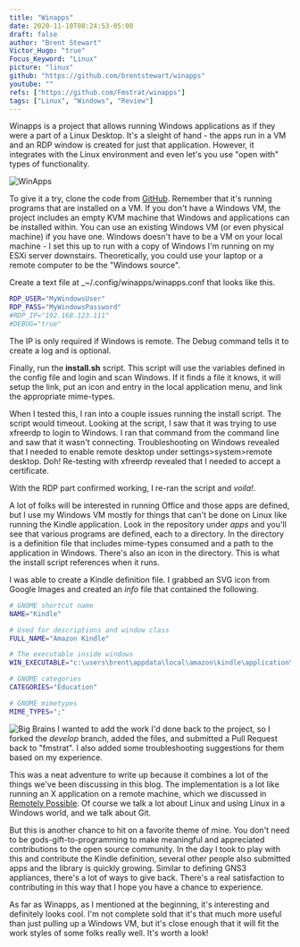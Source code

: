 ```yaml
---
title: "Winapps"
date: 2020-11-10T08:24:53-05:00
draft: false
author: "Brent Stewart"
Victor_Hugo: "true"
Focus_Keyword: "Linux"
picture: "linux"
github: "https://github.com/brentstewart/winapps"
youtube: ""
refs: ["https://github.com/Fmstrat/winapps"]
tags: ["Linux", "Windows", "Review"]
---
```


Winapps is a project that allows running Windows applications as if they were a part of a Linux Desktop. It's a sleight of hand - the apps run in a VM and an RDP window is created for just that application. However, it integrates with the Linux environment and even let's you use "open with" types of functionality.

![WinApps](https://raw.githubusercontent.com/brentstewart/winapps/develop/demo/demo.gif#floatright)

To give it a try, clone the code from [GitHub](https://github.com/Fmstrat/winapps). Remember that it's running programs that are installed on a VM. If you don't have a Windows VM, the project includes an empty KVM machine that Windows and applications can be installed within. You can use an existing Windows VM (or even physical machine) if you have one. Windows doesn't have to be a VM on your local machine - I set this up to run with a copy of Windows I'm running on my ESXi server downstairs. Theoretically, you could use your laptop or a remote computer to be the "Windows source".

Create a text file at \_~/.config/winapps/winapps.conf that looks like this.

```bash
RDP_USER="MyWindowsUser"  
RDP_PASS="MyWindowsPassword"  
#RDP_IP="192.168.123.111"  
#DEBUG="true"
```
The IP is only required if Windows is remote. The Debug command tells it to create a log and is optional.

Finally, run the **install.sh** script. This script will use the variables defined in the config file and login and scan Windows. If it finds a file it knows, it will setup the link, put an icon and entry in the local application menu, and link the appropriate mime-types.

When I tested this, I ran into a couple issues running the install script. The script would timeout. Looking at the script, I saw that it was trying to use xfreerdp to login to Windows. I ran that command from the command line and saw that it wasn't connecting. Troubleshooting on Windows revealed that I needed to enable remote desktop under settings>system>remote desktop. Doh! Re-testing with xfreerdp revealed that I needed to accept a certificate.

With the RDP part confirmed working, I re-ran the script and _voila!_.

A lot of folks will be interested in running Office and those apps are defined, but I use my Windows VM mostly for things that can't be done on Linux like running the Kindle application. Look in the repository under _apps_ and you'll see that various programs are defined, each to a directory. In the directory is a definition file that includes mime-types consumed and a path to the application in Windows. There's also an icon in the directory. This is what the install script references when it runs.

I was able to create a Kindle definition file. I grabbed an SVG icon from Google Images and created an _info_ file that contained the following.

```bash
# GNOME shortcut name  
NAME="Kindle"

# Used for descriptions and window class  
FULL_NAME="Amazon Kindle"

# The executable inside windows  
WIN_EXECUTABLE="c:\users\brent\appdata\local\amazon\kindle\application\kindle.exe"

# GNOME categories  
CATEGORIES="Education"

# GNOME mimetypes  
MIME_TYPES=";"
```

![Big Brains](https://microfilums.files.wordpress.com/2010/01/2260894625_ea1feecb2a.jpg#floatleft)
I wanted to add the work I'd done back to the project, so I forked the _develop_ branch, added the files, and submitted a Pull Request back to "fmstrat". I also added some troubleshooting suggestions for them based on my experience.

This was a neat adventure to write up because it combines a lot of the things we've been discussing in this blog. The implementation is a lot like running an X application on a remote machine, which we discussed in [Remotely Possible](/Using_SSH5). Of course we talk a lot about Linux and using Linux in a Windows world, and we talk about Git.

But this is another chance to hit on a favorite theme of mine. You don't need to be gods-gift-to-programming to make meaningful and appreciated contributions to the open source community. In the day I took to play with this and contribute the Kindle definition, several other people also submitted apps and the library is quickly growing. Similar to defining GNS3 appliances, there's a lot of ways to give back. There's a real satisfaction to contributing in this way that I hope you have a chance to experience.

As far as Winapps, as I mentioned at the beginning, it's interesting and definitely looks cool. I'm not complete sold that it's that much more useful than just pulling up a Windows VM, but it's close enough that it will fit the work styles of some folks really well. It's worth a look!

